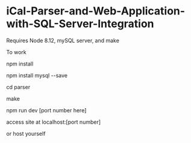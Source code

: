 # iCal-Parser-and-Web-Application-with-SQL-Server-Integration
Requires Node 8.12, mySQL server, and make


To work


npm install

npm install mysql --save


cd parser


  make
  
  
npm run dev [port number here]



access site at localhost:[port number]


or host yourself
